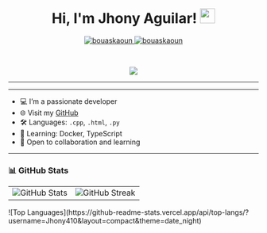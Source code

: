 <h1 align="center">
Hi, I'm Jhony Aguilar!
	<a href="https://github.com/Jhony410" target="_self">
		<img src="https://media.giphy.com/media/hvRJCLFzcasrR4ia7z/giphy.gif" width="30">
	</a>
</h1>
<p align="center">
	<a href="https://github.com/Jhony410">
		<img src="https://komarev.com/ghpvc/?username=bouaskaoun&label=Profile%20views&color=0e75b6&style=flat" alt="bouaskaoun" />
	</a>
	<a href="https://github.com/Jhony410">
		<img src="https://img.shields.io/github/followers/bouaskaoun?label=Followers" alt="bouaskaoun" />
	</a>
</p>
<br/>
<p align="center">
	<a href="https://github.com/Jhony410">
		<img src="[![Typing SVG](https://readme-typing-svg.herokuapp.com?lines=Hi,+I'm+Jhony;Desarrollador+Junior;Amante+de+la+tecnología+y+de+la+edición;Siempre+aprendiendo+cosas+nuevas&center=true&width=500&height=50&color=36bce8&vCenter=true&size=22)](https://github.com/Jhony410)">
	</a>
</p>

<hr>

---

- 💻 I’m a passionate developer
- 🌐 Visit my [GitHub](https://github.com/Jhony410)
- 🛠️ Languages: `.cpp`, `.html`, `.py`
- 🧠 Learning: Docker, TypeScript
- 🌟 Open to collaboration and learning

---

### 📊 GitHub Stats

<table>
  <tr>
    <td>
      <img src="https://github-readme-stats.vercel.app/api?username=Jhony410&theme=date_night&show_icons=true" alt="GitHub Stats"/>
    </td>
    <td>
      <img src="https://github-readme-streak-stats.herokuapp.com?user=Jhony410&theme=date_night" alt="GitHub Streak"/>
    </td>
</table>
![Top Languages](https://github-readme-stats.vercel.app/api/top-langs/?username=Jhony410&layout=compact&theme=date_night)
